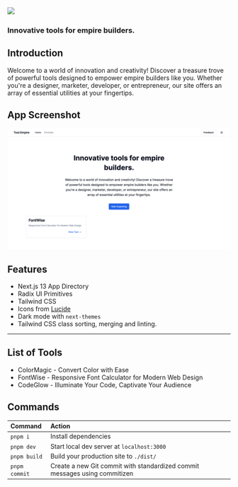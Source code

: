 <img src="https://user-images.githubusercontent.com/67595548/218251346-eb5bfff6-51a5-4825-9aba-c46be656f14d.png" width="300">

### Innovative tools for empire builders.

## Introduction

Welcome to a world of innovation and creativity! Discover a treasure trove of powerful tools designed to empower empire builders like you. Whether you're a designer, marketer, developer, or entrepreneur, our site offers an array of essential utilities at your fingertips.

## App Screenshot

![ToolEmpire ScreenShot](/public/screenshot.png)

## Features

- Next.js 13 App Directory
- Radix UI Primitives
- Tailwind CSS
- Icons from [Lucide](https://lucide.dev)
- Dark mode with `next-themes`
- Tailwind CSS class sorting, merging and linting.

---

## List of Tools

- ColorMagic - Convert Color with Ease
- FontWise - Responsive Font Calculator for Modern Web Design
- CodeGlow - Illuminate Your Code, Captivate Your Audience

## Commands

| Command       | Action                                                                     |
| :------------ | :------------------------------------------------------------------------- |
| `pnpm i`      | Install dependencies                                                       |
| `pnpm dev`    | Start local dev server at `localhost:3000`                                 |
| `pnpm build`  | Build your production site to `./dist/`                                    |
| `pnpm commit` | Create a new Git commit with standardized commit messages using commitizen |
